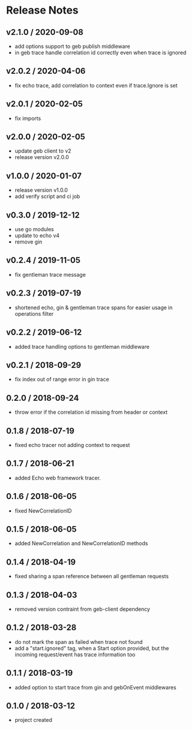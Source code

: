 # Release Notes

## v2.1.0 / 2020-09-08
- add options support to geb publish middleware
- in geb trace handle correlation id correctly even when trace is ignored

## v2.0.2 / 2020-04-06
- fix echo trace, add correlation to context even if trace.Ignore is set

## v2.0.1 / 2020-02-05
- fix imports

## v2.0.0 / 2020-02-05
- update geb client to v2
- release version v2.0.0

## v1.0.0 / 2020-01-07
- release version v1.0.0
- add verify script and ci job 

## v0.3.0 / 2019-12-12
- use go modules
- update to echo v4
- remove gin

## v0.2.4 / 2019-11-05
- fix gentleman trace message

## v0.2.3 / 2019-07-19
- shortened echo, gin & gentleman trace spans for easier usage in operations filter 

## v0.2.2 / 2019-06-12
- added trace handling options to gentleman middleware

## v0.2.1 / 2018-09-29
- fix index out of range error in gin trace

## 0.2.0 / 2018-09-24
- throw error if the correlation id missing from header or context

## 0.1.8 / 2018-07-19
- fixed echo tracer not adding context to request

## 0.1.7 / 2018-06-21
- added Echo web framework tracer.

## 0.1.6 / 2018-06-05
- fixed NewCorrelationID

## 0.1.5 / 2018-06-05
- added NewCorrelation and NewCorrelationID methods 

## 0.1.4 / 2018-04-19
- fixed sharing a span reference between all gentleman requests

## 0.1.3 / 2018-04-03
- removed version contraint from geb-client dependency

## 0.1.2 / 2018-03-28
- do not mark the span as failed when trace not found
- add a "start.ignored" tag, when a Start option provided, but the incoming request/event has trace information too

## 0.1.1 / 2018-03-19
- added option to start trace from gin and gebOnEvent middlewares

## 0.1.0 / 2018-03-12
- project created
